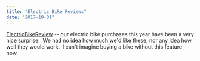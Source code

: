 ```yaml
---
title: "Electric Bike Reviews"
date: "2017-10-01"
---
```


[ElectricBikeReview](https://electricbikereview.com) -- our electric bike purchases this year have been a very nice surprise.  We had no idea how much we'd like these, nor any idea how well they would work.  I can't imagine buying a bike without this feature now.
